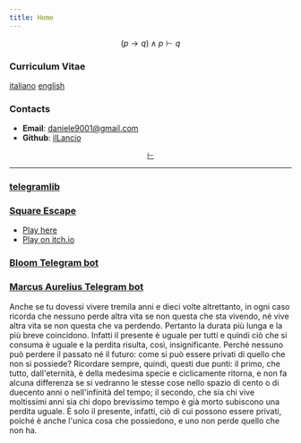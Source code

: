 ```yaml
---
title: Home
---
```

$$
(p \rightarrow q) \land p \vdash q
$$

### Curriculum Vitae

[italiano](cv_ita.pdf) [english](cv_eng.pdf)

### Contacts

- **Email**: <daniele9001@gmail.com>
- **Github**: [ilLancio](https://github.com/ilLancio)

<div align="center">

[$\vdash$](Logica-Matematica.pdf)

</div>

---

### [telegramlib](https://pypi.org/project/telegramlib/)

### [Square Escape](https://logos-psychagogia.itch.io/square-escape)

- <a href="square-escape" target="_blank">Play here</a>
- [Play on itch.io](https://logos-psychagogia.itch.io/square-escape)

### [Bloom Telegram bot](https://t.me/BLOOM_chatbot)

### [Marcus Aurelius Telegram bot](https://t.me/M_Aurelius_bot)

Anche se tu dovessi vivere tremila anni e dieci volte altrettanto, in ogni caso ricorda che nessuno perde altra vita se non questa che sta vivendo, né vive altra vita se non questa che va perdendo. Pertanto la durata più lunga e la più breve coincidono. Infatti il presente è uguale per tutti e quindi ciò che si consuma è uguale e la perdita risulta, così, insignificante. Perché nessuno può perdere il passato né il futuro: come si può essere privati di quello che non si possiede? Ricordare sempre, quindi, questi due punti: il primo, che tutto, dall'eternità, è della medesima specie e ciclicamente ritorna, e non fa alcuna differenza se si vedranno le stesse cose nello spazio di cento o di duecento anni o nell'infinità del tempo; il secondo, che sia chi vive moltissimi anni sia chi dopo brevissimo tempo è già morto subiscono una perdita uguale. È solo il presente, infatti, ciò di cui possono essere privati, poiché è anche l'unica cosa che possiedono, e uno non perde quello che non ha.

